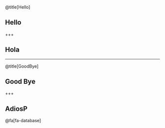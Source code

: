 @title[Hello]
## Hello

+++

## Hola

---
@title[GoodBye]
## Good Bye

+++

## AdiosP

@fa[fa-database]
